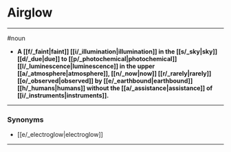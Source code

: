 # Airglow
---
#noun
- **A [[f/_faint|faint]] [[i/_illumination|illumination]] in the [[s/_sky|sky]] [[d/_due|due]] to [[p/_photochemical|photochemical]] [[l/_luminescence|luminescence]] in the upper [[a/_atmosphere|atmosphere]], [[n/_now|now]] [[r/_rarely|rarely]] [[o/_observed|observed]] by [[e/_earthbound|earthbound]] [[h/_humans|humans]] without the [[a/_assistance|assistance]] of [[i/_instruments|instruments]].**
---
### Synonyms
- [[e/_electroglow|electroglow]]
---
